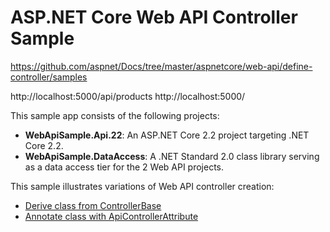 # ASP.NET Core Web API Controller Sample

https://github.com/aspnet/Docs/tree/master/aspnetcore/web-api/define-controller/samples

http://localhost:5000/api/products
http://localhost:5000/

This sample app consists of the following projects:

- **WebApiSample.Api.22**: An ASP.NET Core 2.2 project targeting .NET Core 2.2.
- **WebApiSample.DataAccess**: A .NET Standard 2.0 class library serving as a data access tier for the 2 Web API projects.

This sample illustrates variations of Web API controller creation:

- [Derive class from ControllerBase](https://docs.microsoft.com/aspnet/core/web-api#derive-class-from-controllerbase)
- [Annotate class with ApiControllerAttribute](https://docs.microsoft.com/aspnet/core/web-api#annotate-class-with-apicontrollerattribute)
